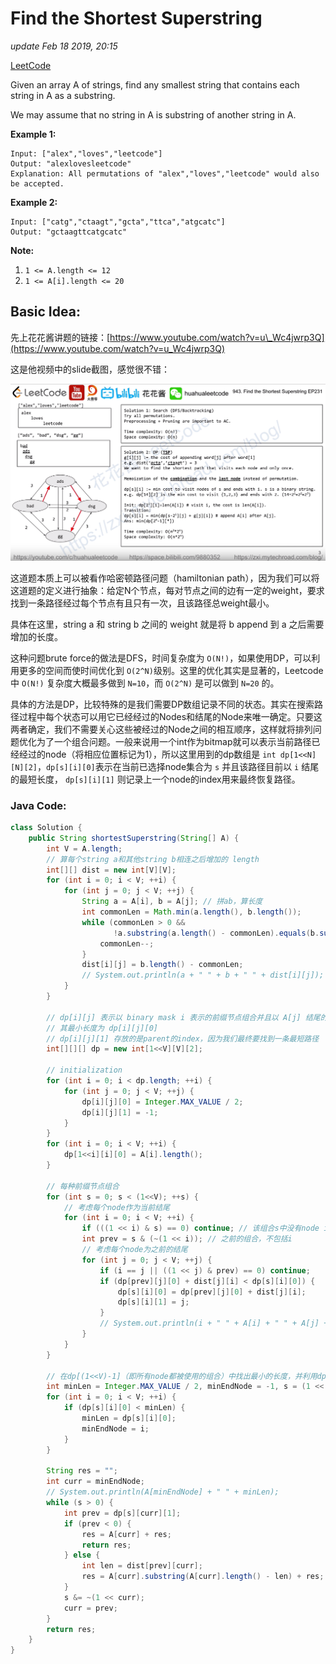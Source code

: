 # Find the Shortest Superstring

_update Feb 18 2019, 20:15_

[LeetCode](https://leetcode.com/problems/find-the-shortest-superstring/)

Given an array A of strings, find any smallest string that contains each string in A as a substring.

We may assume that no string in A is substring of another string in A.

**Example 1:**

```text
Input: ["alex","loves","leetcode"]
Output: "alexlovesleetcode"
Explanation: All permutations of "alex","loves","leetcode" would also be accepted.
```

**Example 2:**

```text
Input: ["catg","ctaagt","gcta","ttca","atgcatc"]
Output: "gctaagttcatgcatc"
```

**Note:**

1. `1 <= A.length <= 12`
2. `1 <= A[i].length <= 20`

## Basic Idea:

先上花花酱讲题的链接：[https://www.youtube.com/watch?v=u\_Wc4jwrp3Q](https://www.youtube.com/watch?v=u_Wc4jwrp3Q)

这是他视频中的slide截图，感觉很不错：

![](../../.gitbook/assets/screenshot-2019-02-18-20.23.36.png)

这道题本质上可以被看作哈密顿路径问题（hamiltonian path），因为我们可以将这道题的定义进行抽象：给定N个节点，每对节点之间的边有一定的weight，要求找到一条路径经过每个节点有且只有一次，且该路径总weight最小。

具体在这里，string a 和 string b 之间的 weight 就是将 b append 到 a 之后需要增加的长度。

这种问题brute force的做法是DFS，时间复杂度为 `O(N!)`，如果使用DP，可以利用更多的空间而使时间优化到 `O(2^N)`级别。这里的优化其实是显著的，Leetcode中 `O(N!)` 复杂度大概最多做到 `N=10`，而 `O(2^N)` 是可以做到 `N=20` 的。

具体的方法是DP，比较特殊的是我们需要DP数组记录不同的状态。其实在搜索路径过程中每个状态可以用它已经经过的Nodes和结尾的Node来唯一确定。只要这两者确定，我们不需要关心这些被经过的Node之间的相互顺序，这样就将排列问题优化为了一个组合问题。一般来说用一个int作为bitmap就可以表示当前路径已经经过的node（将相应位置标记为1），所以这里用到的dp数组是 `int dp[1<<N][N][2]`，`dp[s][i][0]`表示在当前已选择node集合为 `s` 并且该路径目前以 `i` 结尾的最短长度， `dp[s][i][1]` 则记录上一个node的index用来最终恢复路径。

### Java Code:

```java
class Solution {
    public String shortestSuperstring(String[] A) {
        int V = A.length;
        // 算每个string a和其他string b相连之后增加的 length
        int[][] dist = new int[V][V];
        for (int i = 0; i < V; ++i) {
            for (int j = 0; j < V; ++j) {
                String a = A[i], b = A[j]; // 拼ab，算长度
                int commonLen = Math.min(a.length(), b.length());
                while (commonLen > 0 && 
                       !a.substring(a.length() - commonLen).equals(b.substring(0, commonLen))) {
                    commonLen--;
                }
                dist[i][j] = b.length() - commonLen;
                // System.out.println(a + " " + b + " " + dist[i][j]);
            }
        }

        // dp[i][j] 表示以 binary mask i 表示的前缀节点组合并且以 A[j] 结尾的路径，
        // 其最小长度为 dp[i][j][0]
        // dp[i][j][1] 存放的是parent的index，因为我们最终要找到一条最短路径
        int[][][] dp = new int[1<<V][V][2];

        // initialization
        for (int i = 0; i < dp.length; ++i) {
            for (int j = 0; j < V; ++j) {
                dp[i][j][0] = Integer.MAX_VALUE / 2;
                dp[i][j][1] = -1;
            }
        }
        for (int i = 0; i < V; ++i) {
            dp[1<<i][i][0] = A[i].length();
        }

        // 每种前缀节点组合
        for (int s = 0; s < (1<<V); ++s) {
            // 考虑每个node作为当前结尾
            for (int i = 0; i < V; ++i) {
                if (((1 << i) & s) == 0) continue; // 该组合s中没有node i
                int prev = s & (~(1 << i)); // 之前的组合，不包括i
                // 考虑每个node为之前的结尾
                for (int j = 0; j < V; ++j) {
                    if (i == j || ((1 << j) & prev) == 0) continue;
                    if (dp[prev][j][0] + dist[j][i] < dp[s][i][0]) {
                        dp[s][i][0] = dp[prev][j][0] + dist[j][i];
                        dp[s][i][1] = j;
                    }
                    // System.out.println(i + " " + A[i] + " " + A[j] + " " + dp[s][i][0] + " " + dist[j][i]);
                }
            }
        }

        // 在dp[(1<<V)-1]（即所有node都被使用的组合）中找出最小的长度，并利用dp[i][j][1]得到path
        int minLen = Integer.MAX_VALUE / 2, minEndNode = -1, s = (1 << V) - 1;
        for (int i = 0; i < V; ++i) {
            if (dp[s][i][0] < minLen) {
                minLen = dp[s][i][0];
                minEndNode = i;
            }
        }

        String res = "";
        int curr = minEndNode;
        // System.out.println(A[minEndNode] + " " + minLen);
        while (s > 0) {
            int prev = dp[s][curr][1];
            if (prev < 0) {
                res = A[curr] + res;
                return res;
            } else {
                int len = dist[prev][curr];
                res = A[curr].substring(A[curr].length() - len) + res;
            }
            s &= ~(1 << curr);
            curr = prev;
        }
        return res;
    }
}
```

